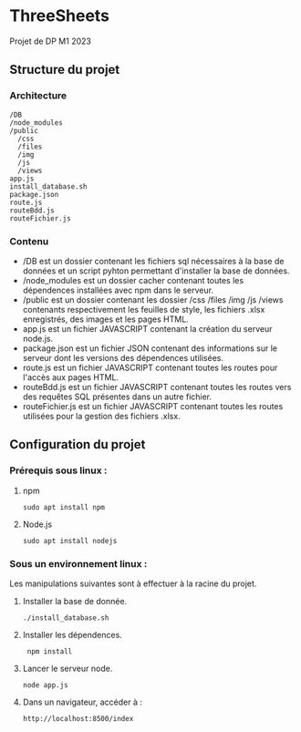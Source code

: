 # ThreeSheets
Projet de DP M1 2023

## Structure du projet
### Architecture
```
/DB
/node_modules
/public
  /css
  /files
  /img
  /js
  /views
app.js
install_database.sh
package.json
route.js
routeBdd.js
routeFichier.js
```
### Contenu
- /DB est un dossier contenant les fichiers sql nécessaires à la base de données et un script pyhton permettant d'installer la base de données.
- /node_modules est un dossier cacher contenant toutes les dépendences installées avec npm dans le serveur.
- /public est un dossier contenant les dossier /css /files /img /js /views contenants respectivement les feuilles de style, les fichiers .xlsx enregistrés, des images et les pages HTML.
- app.js est un fichier JAVASCRIPT contenant la création du serveur node.js.
- package.json est un fichier JSON contenant des informations sur le serveur dont les versions des dépendences utilisées.
- route.js est un fichier JAVASCRIPT contenant toutes les routes pour l'accès aux pages HTML.
- routeBdd.js est un fichier JAVASCRIPT contenant toutes les routes vers des requêtes SQL présentes dans un autre fichier.
- routeFichier.js est un fichier JAVASCRIPT contenant toutes les routes utilisées pour la gestion des fichiers .xlsx.

## Configuration du projet
### Prérequis sous linux :
1. npm
   ```
   sudo apt install npm
   ```
2. Node.js
   ```
   sudo apt install nodejs
   ```
### Sous un environnement linux :
Les manipulations suivantes sont à effectuer à la racine du projet.
1. Installer la base de donnée.
   ```
   ./install_database.sh
   ```
2. Installer les dépendences.
   ```
    npm install
   ```
3. Lancer le serveur node.
   ```
   node app.js
   ```
4. Dans un navigateur, accéder à :
   ```
   http://localhost:8500/index
   ```
